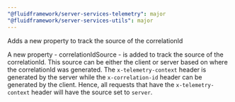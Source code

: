 ```yaml
---
"@fluidframework/server-services-telemetry": major
"@fluidframework/server-services-utils": major
---
```


Adds a new property to track the source of the correlationId

A new property - correlationIdSource - is added to track the source of the correlationId. This source can be either the client or server based on where the correlationId was generated. The `x-telemetry-context` header is generated by the server while the `x-correlation-id` header can be generated by the client. Hence, all requests that have the `x-telemetry-context` header will have the source set to `server`.
